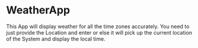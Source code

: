 # WeatherApp
This App will display weather for all the time zones accurately.
You need to just provide the Location and enter or else it will pick up the current location of the System and display the local time.
